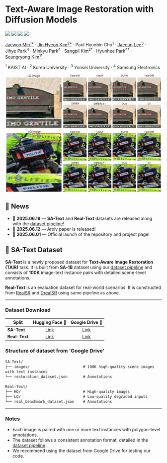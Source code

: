 <div align="left">

# Text-Aware Image Restoration with Diffusion Models
<a href="https://arxiv.org/abs/2506.09993"><img src="https://img.shields.io/badge/arXiv-2506.09993-B31B1B"></a>
<a href="https://cvlab-kaist.github.io/TAIR/"><img src="https://img.shields.io/badge/Project%20Page-online-1E90FF"></a>
<a href="https://huggingface.co/datasets/Min-Jaewon/SA-Text"><img src="https://img.shields.io/badge/HuggingFace-SA--Text-yellow?logo=huggingface&logoColor=yellow"></a>
<a href="https://huggingface.co/datasets/Min-Jaewon/Real-Text"><img src="https://img.shields.io/badge/HuggingFace-Real--Text-yellow?logo=huggingface&logoColor=yellow"></a>


[Jaewon&nbsp;Min<sup>1*</sup>](https://github.com/Min-Jaewon/) · 
[Jin&nbsp;Hyeon&nbsp;Kim<sup>2*</sup>](https://github.com/jinlovespho) · 
Paul&nbsp;Hyunbin&nbsp;Cho<sup>1</sup> · 
[Jaeeun&nbsp;Lee<sup>3</sup>](https://github.com/babywhale03) · 
Jihye&nbsp;Park<sup>4</sup> · 
Minkyu&nbsp;Park<sup>4</sup> · 
Sangpil&nbsp;Kim<sup>2†</sup> · 
Hyunhee&nbsp;Park<sup>4†</sup> · 
[Seungryong&nbsp;Kim<sup>1†</sup>](https://cvlab.kaist.ac.kr/)

<sup>1</sup> KAIST&nbsp;AI ·
<sup>2</sup> Korea&nbsp;University ·
<sup>3</sup> Yonsei&nbsp;University ·
<sup>4</sup> Samsung&nbsp;Electronics

<p align="center">
    <img src="assets/teaser.jpg">
</p>

<!-- <sub><sup>*</sup> Equal&nbsp;contribution  <sup>†</sup> Corresponding&nbsp;authors</sub> -->

<!-- ### [Paper&nbsp;(Coming&nbsp;soon)](#) | [Project&nbsp;Page](https://cvlab-kaist.github.io/TAIR) -->

</div>

## 📢 News
- 🤗 **2025.06.19** — **SA-Text** and **Real-Text** datasets are released along with the [dataset pipeline](https://github.com/paulcho98/text_restoration_dataset/tree/main)!
- 📄 **2025.06.12** — Arxiv paper is released! 
- 🚀 **2025.06.01** — Official launch of the repository and project page!


## 💾 SA-Text Dataset
**SA-Text** is a newly proposed dataset for **Text-Aware Image Restoration (TAIR)** task. It is built from  **SA-1B** dataset using our [dataset pipeline](https://github.com/paulcho98/text_restoration_dataset/tree/main) and  consists of **100K** image-text instance pairs with detailed scene-level annotations.

**Real-Text** is an evaluation dataset for real-world scenarios. It is constructed from [RealSR](https://github.com/csjcai/RealSR) and [DrealSR](https://github.com/xiezw5/Component-Divide-and-Conquer-for-Real-World-Image-Super-Resolution) using same pipeline as above.

---

### Dataset Download

| Split             | Hugging Face 🤗 | Google Drive 📁 |
|------------------|:---------------:|:---------------:|
| **SA-Text**       | <div align="center">[Link](https://huggingface.co/datasets/Min-Jaewon/SA-Text)</div> | <div align="center">[Link](https://drive.google.com/file/d/1wnGBwrRNJ-hegPtvt8s4y-iXgdED16L4/view?usp=sharing)</div> |
| **Real-Text**     | <div align="center">[Link](https://huggingface.co/datasets/Min-Jaewon/Real-Text)</div> | <div align="center">[Link](https://drive.google.com/file/d/1sIjeFe0Rq6IvYEC-pkz6aQ4ubuIge4xi/view?usp=sharing)</div> |


### Structure of dataset from 'Google Drive'
```
SA-Text/
├── images/                        # 100K hiqh-quality scene images with text instances
└── restoration_dataset.json       # Annotations

Real-Text/
├── HQ/                            # High-quality images
├── LQ/                            # Low-quality degraded inputs
└── real_benchmark_dataset.json    # Annotations
```
---

### Notes

- Each image is paired with one or more text instances with polygon-level annotations.
- The dataset follows a consistent annotation format, detailed in the [dataset pipeline](https://github.com/paulcho98/text_restoration_dataset/tree/main).
- We recommend using the dataset from Google Drive for testing our code.